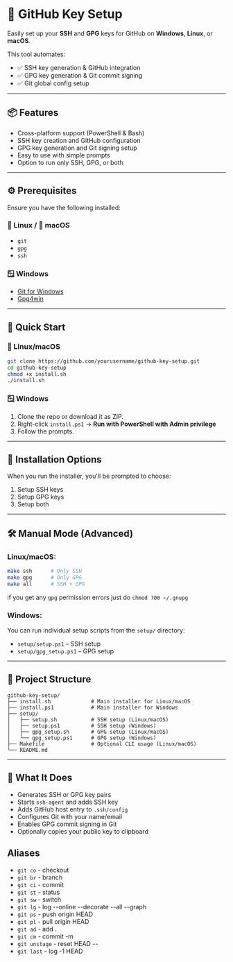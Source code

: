 # 🔐 GitHub Key Setup

Easily set up your **SSH** and **GPG** keys for GitHub on **Windows**, **Linux**, or **macOS**.

This tool automates:
- ✅ SSH key generation & GitHub integration
- ✅ GPG key generation & Git commit signing
- ✅ Git global config setup

---

## 📦 Features

- Cross-platform support (PowerShell & Bash)
- SSH key creation and GitHub configuration
- GPG key generation and Git signing setup
- Easy to use with simple prompts
- Option to run only SSH, GPG, or both

---

## ⚙️ Prerequisites

Ensure you have the following installed:

### 🐧 Linux / 🍎 macOS
- `git`
- `gpg`
- `ssh`
  
### 🪟 Windows
- [Git for Windows](https://git-scm.com/)
- [Gpg4win](https://gpg4win.org/)

---

## 🚀 Quick Start

### 🔧 Linux/macOS
```bash
git clone https://github.com/yourusername/github-key-setup.git
cd github-key-setup
chmod +x install.sh
./install.sh
````

### 🪟 Windows

1. Clone the repo or download it as ZIP.
2. Right-click `install.ps1` → **Run with PowerShell with Admin privilege**
3. Follow the prompts.

---

## 🧭 Installation Options

When you run the installer, you'll be prompted to choose:

1. Setup SSH keys
2. Setup GPG keys
3. Setup both

---

## 🛠️ Manual Mode (Advanced)

### Linux/macOS:

```bash
make ssh      # Only SSH
make gpg      # Only GPG
make all      # SSH + GPG
```

if you get any `gpg` permission errors just do `chmod 700 ~/.gnupg`

### Windows:

You can run individual setup scripts from the `setup/` directory:

* `setup/setup.ps1` – SSH setup
* `setup/gpg_setup.ps1` – GPG setup

---

## 📁 Project Structure

```
github-key-setup/
├── install.sh             # Main installer for Linux/macOS
├── install.ps1            # Main installer for Windows
├── setup/
│   ├── setup.sh           # SSH setup (Linux/macOS)
│   ├── setup.ps1          # SSH setup (Windows)
│   ├── gpg_setup.sh       # GPG setup (Linux/macOS)
│   └── gpg_setup.ps1      # GPG setup (Windows)
├── Makefile               # Optional CLI usage (Linux/macOS)
└── README.md
```

---

## 🔐 What It Does

* Generates SSH or GPG key pairs
* Starts `ssh-agent` and adds SSH key
* Adds GitHub host entry to `.ssh/config`
* Configures Git with your name/email
* Enables GPG commit signing in Git
* Optionally copies your public key to clipboard

## Aliases

* `git co` - checkout
* `git br` - branch
* `git ci` - commit
* `git st` - status
* `git sw` - switch
* `git lg` - log --online --decorate --all --graph
* `git ps` - push origin HEAD
* `git pl` - pull origin HEAD
* `git ad` - add .
* `git cm` - commit -m
* `git unstage` - reset HEAD --
* `git last` - log -1 HEAD

